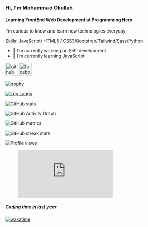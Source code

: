 ### Hi, I'm Mohammad Oliullah
#### Learning FrontEnd Web Development at Programming Hero

I'm curious to know and learn new technologies everyday

Skills: JavaScript/ HTML5 / CSS3/Bootstrap/Tailwind/Sass/Python

- 🔭 I’m currently working on Self-development 
- 🌱 I’m currently learning JavaScript 


[<img src='https://cdn.jsdelivr.net/npm/simple-icons@3.0.1/icons/github.svg' alt='github' height='40'>](https://github.com/Oliulla)  [<img src='https://cdn.jsdelivr.net/npm/simple-icons@3.0.1/icons/facebook.svg' alt='facebook' height='40'>](https://www.facebook.com/oliullah0011)  

[![trophy](https://github-profile-trophy.vercel.app/?username=Oliulla)](https://github.com/ryo-ma/github-profile-trophy)

[![Top Langs](https://github-readme-stats.vercel.app/api/top-langs/?username=Oliulla)](https://github.com/anuraghazra/github-readme-stats)

![GitHub stats](https://github-readme-stats.vercel.app/api?username=Oliulla&show_icons=true&count_private=true)  

![GitHub Activity Graph](https://activity-graph.herokuapp.com/graph?username=Oliulla)  

![GitHub metrics](https://metrics.lecoq.io/Oliulla)  

![GitHub streak stats](https://github-readme-streak-stats.herokuapp.com/?user=Oliulla)  

![Profile views](https://gpvc.arturio.dev/Oliulla)  

<figure><embed src="https://wakatime.com/share/@oliullah/6608de1a-67b3-4969-a7dd-c1403d42be4e.svg"></embed></figure>

##### Coding time in last year
[![wakatime](https://wakatime.com/badge/user/39bf1298-9e9c-47fd-b4a6-77a1f8eb2813.svg)](https://wakatime.com/@39bf1298-9e9c-47fd-b4a6-77a1f8eb2813)
